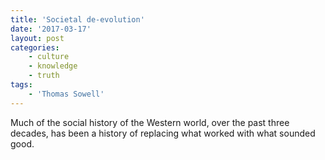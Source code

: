 ```yaml
---
title: 'Societal de-evolution'
date: '2017-03-17'
layout: post
categories:
    - culture
    - knowledge
    - truth
tags:
    - 'Thomas Sowell'
---
```


Much of the social history of the Western world, over the past three decades, has been a history of replacing what worked with what sounded good.